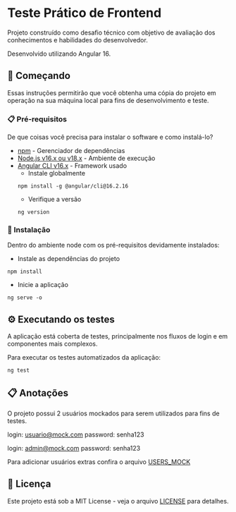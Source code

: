 # Teste Prático de Frontend

Projeto construído como desafio técnico com objetivo de avaliação dos conhecimentos e habilidades do desenvolvedor.

Desenvolvido utilizando Angular 16.

## 🚀 Começando

Essas instruções permitirão que você obtenha uma cópia do projeto em operação na sua máquina local para fins de desenvolvimento e teste.

### 📋 Pré-requisitos

De que coisas você precisa para instalar o software e como instalá-lo?

* [npm](https://docs.npmjs.com/) - Gerenciador de dependências
* [Node.js v16.x ou v18.x](https://nodejs.org/docs/latest/api/)  - Ambiente de execução
* [Angular CLI v16.x](https://v16.angular.io/docs) - Framework usado
    * Instale globalmente
    ```
    npm install -g @angular/cli@16.2.16
    ```
    * Verifique a versão
    ```
    ng version
    ```

### 🔧 Instalação

Dentro do ambiente node com os pré-requisitos devidamente instalados:

* Instale as dependências do projeto 
```
npm install
```

* Inicie a aplicação
```
ng serve -o
```

## ⚙️ Executando os testes

A aplicação está coberta de testes, principalmente nos fluxos de login e em componentes mais complexos.

Para executar os testes automatizados da aplicação:
```
ng test
```

## 📋 Anotações

O projeto possui 2 usuários mockados para serem utilizados para fins de testes.

login: usuario@mock.com password: senha123

login: admin@mock.com password: senha123

Para adicionar usuários extras confira o arquivo [USERS_MOCK](https://github.com/kauelivio/teste-pratico-frontend/blob/main/src/app/shared/mock/users.mock.ts)
## 📄 Licença

Este projeto está sob a MIT License - veja o arquivo [LICENSE](https://github.com/kauelivio/teste-pratico-frontend/blob/main/LICENSE) para detalhes.